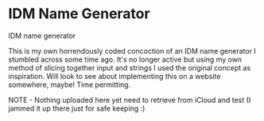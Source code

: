 # IDM Name Generator
IDM name generator 

This is my own horrendously coded concoction of an IDM name generator I stumbled across some time ago. It's no longer active but using my own method of slicing together input and strings I used the original concept as inspiration. Will look to see about implementing this on a website somewhere, maybe! Time permitting.

NOTE - Nothing uploaded here yet need to retrieve from iCloud and test (I jammed it up there just for safe keeping :)
